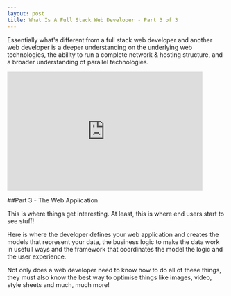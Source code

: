 ```yaml
---
layout: post
title: What Is A Full Stack Web Developer - Part 3 of 3
---
```



Essentially what's different from a full stack web developer and another web 
developer is a deeper understanding on the underlying web technologies, the 
ability to run a complete network & hosting structure, and a broader understanding
of parallel technologies.

<iframe src="http://www.screenr.com/embed/eGUs" width="450" height="274" frameborder="0">
</iframe>

##Part 3 - The Web Application

This is where things get interesting. At least, this is where end
users start to see stuff!

Here is where the developer defines your web application and creates
the models that represent your data, the business logic to make the
data work in usefull ways and the framework that coordinates the model
the logic and the user experience.

Not only does a web developer need to know how to do all of these
things, they must also know the best way to optimise things like
images, video, style sheets and much, much more!



[Operating System]: http://en.wikipedia.org/wiki/Operating_system
[programs]: http://en.wikipedia.org/wiki/Computer_program
[Domain Name System]: http://en.wikipedia.org/wiki/Domain_Name_System
[email services]: http://en.wikipedia.org/wiki/Email_server
[firewalls]: http://en.wikipedia.org/wiki/Firewall_(computing)
[security patches]: http://en.wikipedia.org/wiki/Security_patches#Security_patches

